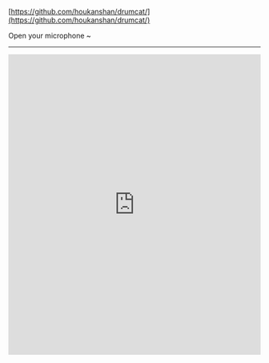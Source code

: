 [https://github.com/houkanshan/drumcat/](https://github.com/houkanshan/drumcat/)

<style>
  .github-iframe {
    width: 100%;
    border: none;
  }
</style>

Open your microphone ~

----

<iframe class="github-iframe" height="600px"
  style="width:100%;border:none;"
  src="http://houkanshan.github.io/drumcat/">
fuck the jekyll template, hehe...
</iframe>

